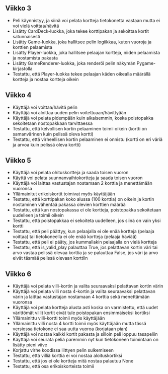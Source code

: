 ## Viikko 3

- Peli käynnistyy, ja siinä voi pelata kortteja tietokonetta vastaan mutta ei voi vielä voittaa/hävitä
- Lisätty CardDeck-luokka, joka tekee korttipakan ja sekoittaa kortit satunnaisesti
- Lisätty Game-luokka, joka hallitsee pelin logiikkaa, kuten vuoroja ja korttien pelaamista
- Lisätty Player-luokka, joka hallitsee pelaajan kortteja, niiden pelaamista ja nostamista pakasta
- Lisätty GameRenderer-luokka, joka renderöi pelin näkymän Pygame-kirjastolla
- Testattu, että Player-luokka tekee pelaajan käden oikealla määrällä kortteja ja nostaa kortteja oikein

## Viikko 4

- Käyttäjä voi voittaa/hävitä pelin
- Käyttäjä voi aloittaa uuden pelin voitettuaan/hävittyään
- Käyttäjä voi pelata pidempään kuin aikaisemmin, koska poistopakka sekoitetaan nostopakkaan tarvittaessa
- Testattu, että kelvollisen kortin pelaaminen toimii oikein (kortti on samanvärinen kuin pelissä oleva kortti)
- Testattu, että virheellisen kortin pelaaminen ei onnistu (kortti on eri väriä ja arvoa kuin pelissä oleva kortti)

## Viikko 5

- Käyttäjä voi pelata ohituskortteja ja saada toisen vuoron
- Käyttä voi pelata suunnanvaihtokortteja ja saada toisen vuoron
- Käyttäjä voi laittaa vastustajan nostamaan 2 korttia ja menettämään vuoronsa
- Yllämainitut erikoiskortit toimivat myös käyttäjään
- Testattu, että korttipakan koko alussa (100 korttia) on oikein ja kortin nostaminen vähentää pakassa olevien korttien määrää
- Testattu, että kun nostopakassa ei ole kortteja, poistopakka sekoitetaan uudelleen ja toimii oikein
- Testattu, että poistopakkaa ei sekoiteta uudelleen, jos siinä on vain yksi kortti
- Testattu, että peli päättyy, kun pelaajalla ei ole enää kortteja (pelaaja voittaa) tai tietokoneella ei ole enää kortteja (pelaaja häviää)
- Testattu, että peli ei pääty, jos kummallakin pelaajalla on vielä kortteja
- Testattu, että is_valid_play palauttaa True, jos pelattavan kortin väri tai arvo vastaa pelissä olevaa korttia ja se palauttaa False, jos väri ja arvo eivät täsmää pelissä olevaan korttiin

## Viikko 6

- Käyttäjä voi pelata villi-kortin ja valita seuraavaksi pelattavan kortin värin
- Käyttäjä voi pelata villi nosta 4-kortin ja valita seuraavaksi pelattavan värin ja laittaa vastustajan nostamaan 4 korttia sekä menettämään vuoronsa
- Käyttäjä voi pelata kortteja alusta asti koska on varmistettu, että uudet värittömät villit kortit eivät tule poistopakan ensimmäiseksi kortiksi
- Yllämainittu villi-kortti toimii myös käyttäjään
- Yllämainittu villi nosta 4 kortti toimii myös käyttäjään mutta tässä versiossa tietokone ei saa uutta vuoroa (korjataan pian)
- Käyttäjä voi nostaa kaikki kortit pakasta ja silloin peli loppuu tasapeliin
- Käyttäjä voi seurata peliä paremmin nyt kun tietokoneen toimintaan on lisätty pieni viive
- Korjattu virhe koodissa liittyen pelin sulkemiseen
- Testattu, että villiä korttia ei voi nostaa aloituskortiksi
- Testattu, että jos ei ole kortteja mitä nostaa palautuu None
- Testattu, että osa erikoiskorteista toimii
